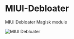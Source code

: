 # MIUI-Debloater
MIUI Debloater Magisk module

![MIUI Debloater](https://i.ibb.co/CtGNDRm/IMG-20210402-213849-miuiturkiye-net.jpg)
